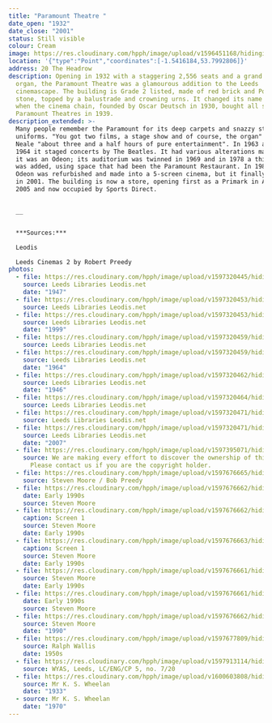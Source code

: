 ```yaml
---
title: "Paramount Theatre "
date_open: "1932"
date_close: "2001"
status: Still visible
colour: Cream
image: https://res.cloudinary.com/hpph/image/upload/v1596451168/hidinginplainsight/paramounttheatre.svg
location: '{"type":"Point","coordinates":[-1.5416184,53.7992806]}'
address: 20 The Headrow
description: Opening in 1932 with a staggering 2,556 seats and a grand Wurlitzer
  organ, the Paramount Theatre was a glamourous addition to the Leeds
  cinemascape. The building is Grade 2 listed, made of red brick and Portland
  stone, topped by a balustrade and crowning urns. It changed its name to Odeon
  when the cinema chain, founded by Oscar Deutsch in 1930, bought all seven UK
  Paramount Theatres in 1939.
description_extended: >-
  Many people remember the Paramount for its deep carpets and snazzy staff
  uniforms. "You got two films, a stage show and of course, the organ" said K.W.
  Neale "about three and a half hours of pure entertainment". In 1963 and in
  1964 it staged concerts by The Beatles. It had various alterations made while
  it was an Odeon; its auditorium was twinned in 1969 and in 1978 a third screen
  was added, using space that had been the Paramount Restaurant. In 1988 the
  Odeon was refurbished and made into a 5-screen cinema, but it finally closed
  in 2001. The building is now a store, opening first as a Primark in August
  2005 and now occupied by Sports Direct.


  __


  ***Sources:***

  Leodis

  Leeds Cinemas 2 by Robert Preedy
photos:
  - file: https://res.cloudinary.com/hpph/image/upload/v1597320445/hidinginplainsight/Paramount_Theatre_Leeds_Libraries_4082.jpg
    source: Leeds Libraries Leodis.net
    date: "1947"
  - file: https://res.cloudinary.com/hpph/image/upload/v1597320453/hidinginplainsight/Paramount_Theatre_Leeds_Libraries_2002319_50324649.jpg
    source: Leeds Libraries Leodis.net
  - file: https://res.cloudinary.com/hpph/image/upload/v1597320453/hidinginplainsight/Paramount_Theatre_Leeds_Libraries_2002129_54211062.jpg
    source: Leeds Libraries Leodis.net
    date: "1999"
  - file: https://res.cloudinary.com/hpph/image/upload/v1597320459/hidinginplainsight/Paramount_Theatre_Leeds_Libraries_3606.jpg
    source: Leeds Libraries Leodis.net
  - file: https://res.cloudinary.com/hpph/image/upload/v1597320459/hidinginplainsight/Paramount_Theatre_Leeds_Libraries_2010623_170908.jpg
    source: Leeds Libraries Leodis.net
    date: "1964"
  - file: https://res.cloudinary.com/hpph/image/upload/v1597320462/hidinginplainsight/Paramount_Theatre_Leeds_Libraries_4079.jpg
    source: Leeds Libraries Leodis.net
    date: "1946"
  - file: https://res.cloudinary.com/hpph/image/upload/v1597320464/hidinginplainsight/Paramount_Theatre_Leeds_Libraries_2004225_19201296.jpg
    source: Leeds Libraries Leodis.net
  - file: https://res.cloudinary.com/hpph/image/upload/v1597320471/hidinginplainsight/Paramount_Theatre_Leeds_Libraries_2002319_60525149.jpg
    source: Leeds Libraries Leodis.net
  - file: https://res.cloudinary.com/hpph/image/upload/v1597320471/hidinginplainsight/Paramount_Theatre_Leeds_Libraries_2007514_163535.jpg
    source: Leeds Libraries Leodis.net
    date: "2007"
  - file: https://res.cloudinary.com/hpph/image/upload/v1597395071/hidinginplainsight/Paramount_Theatre.jpg
    source: We are making every effort to discover the ownership of this photo.
      Please contact us if you are the copyright holder.
  - file: https://res.cloudinary.com/hpph/image/upload/v1597676665/hidinginplainsight/Paramount07.jpg
    source: Steven Moore / Bob Preedy
  - file: https://res.cloudinary.com/hpph/image/upload/v1597676662/hidinginplainsight/Paramount01.jpg
    date: Early 1990s
    source: Steven Moore
  - file: https://res.cloudinary.com/hpph/image/upload/v1597676662/hidinginplainsight/Paramount06.jpg
    caption: Screen 1
    source: Steven Moore
    date: Early 1990s
  - file: https://res.cloudinary.com/hpph/image/upload/v1597676663/hidinginplainsight/Paramount03.jpg
    caption: Screen 1
    source: Steven Moore
    date: Early 1990s
  - file: https://res.cloudinary.com/hpph/image/upload/v1597676661/hidinginplainsight/Paramount02.jpg
    source: Steven Moore
    date: Early 1990s
  - file: https://res.cloudinary.com/hpph/image/upload/v1597676661/hidinginplainsight/Paramount04.jpg
    date: Early 1990s
    source: Steven Moore
  - file: https://res.cloudinary.com/hpph/image/upload/v1597676662/hidinginplainsight/Paramount05.jpg
    source: Steven Moore
    date: "1990"
  - file: https://res.cloudinary.com/hpph/image/upload/v1597677809/hidinginplainsight/Paramount1950s.jpg
    source: Ralph Wallis
    date: 1950s
  - file: https://res.cloudinary.com/hpph/image/upload/v1597913114/hidinginplainsight/Paramount_2004128_9870547.jpg
    source: WYAS, Leeds, LC/ENG/CP 5, no. 7/20
  - file: https://res.cloudinary.com/hpph/image/upload/v1600603808/hidinginplainsight/Paramount_Theatre_K._S._Wheelan_20041210_18264407.jpg
    source: Mr K. S. Wheelan
    date: "1933"
  - source: Mr K. S. Wheelan
    date: "1970"
---
```

